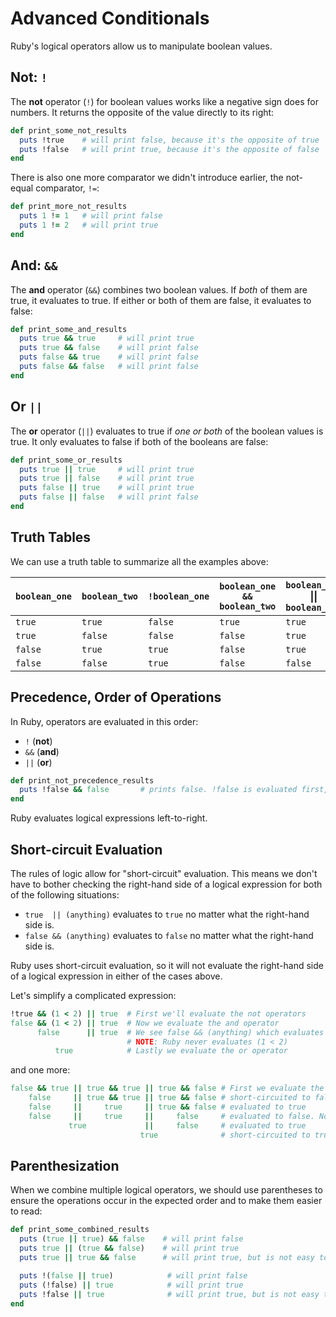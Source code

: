 # Advanced Conditionals

Ruby's logical operators allow us to manipulate boolean values.

## Not: `!`

The **not** operator (`!`) for boolean values works like a negative sign does for numbers. It returns the opposite of the value directly to its right:
```ruby
def print_some_not_results
  puts !true    # will print false, because it's the opposite of true
  puts !false   # will print true, because it's the opposite of false
end
```

There is also one more comparator we didn't introduce earlier, the not-equal comparator, `!=`:
```ruby
def print_more_not_results
  puts 1 != 1   # will print false
  puts 1 != 2   # will print true
end
```

## And: `&&`
The **and** operator (`&&`) combines two boolean values. If *both* of them are true, it evaluates to true. If either or both of them are false, it evaluates to false:
```ruby
def print_some_and_results
  puts true && true     # will print true
  puts true && false    # will print false
  puts false && true    # will print false
  puts false && false   # will print false
end
```

## Or `||`
The **or** operator (`||`) evaluates to true if *one or both* of the boolean values is true. It only evaluates to false if both of the booleans are false:
```ruby
def print_some_or_results
  puts true || true     # will print true
  puts true || false    # will print true
  puts false || true    # will print true
  puts false || false   # will print false
end
```

## Truth Tables
We can use a truth table to summarize all the examples above:

`boolean_one` | `boolean_two` | `!boolean_one` | `boolean_one && boolean_two` | `boolean_one` &#124;&#124; `boolean_two`
------------|-------------|--------------|----------------------------|-------------------------------------
`true`        | `true`        | `false`        | `true`                       | `true`
`true`        | `false`       | `false`        | `false`                      | `true`
`false`       | `true`        | `true`         | `false`                      | `true`
`false`       | `false`       | `true`         | `false`                      | `false`

## Precedence, Order of Operations
In Ruby, operators are evaluated in this order:
- `!` (**not**)
- `&&` (**and**)
- `||` (**or**)

```ruby
def print_not_precedence_results
  puts !false && false       # prints false. !false is evaluated first, then &&
end
```

Ruby evaluates logical expressions left-to-right.


## Short-circuit Evaluation
The rules of logic allow for "short-circuit" evaluation. This means we don't have to bother checking the right-hand side of a logical expression for both of the following situations:
 - `true  || (anything)` evaluates to `true` no matter what the right-hand side is.
 - `false && (anything)` evaluates to `false` no matter what the right-hand side is.

Ruby uses short-circuit evaluation, so it will not evaluate the right-hand side of a logical expression in either of the cases above.

Let's simplify a complicated expression:
```ruby
!true && (1 < 2) || true  # First we'll evaluate the not operators
false && (1 < 2) || true  # Now we evaluate the and operator
      false      || true  # We see false && (anything) which evaluates to false.
                          # NOTE: Ruby never evaluates (1 < 2)
          true            # Lastly we evaluate the or operator
```

and one more:
```ruby
false && true || true && true || true && false # First we evaluate the &&'s
    false     || true && true || true && false # short-circuited to false
    false     ||     true     || true && false # evaluated to true
    false     ||     true     ||     false     # evaluated to false. Now the ||s
             true             ||     false     # evaluated to true
                             true              # short-circuited to true
```

## Parenthesization
When we combine multiple logical operators, we should use parentheses to ensure the operations occur in the expected order and to make them easier to read:

```ruby
def print_some_combined_results
  puts (true || true) && false    # will print false
  puts true || (true && false)    # will print true
  puts true || true && false      # will print true, but is not easy to read

  puts !(false || true)            # will print false
  puts (!false) || true            # will print true
  puts !false || true              # will print true, but is not easy to read
end
```
